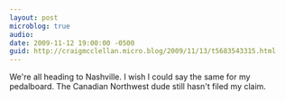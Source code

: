 ```yaml
---
layout: post
microblog: true
audio: 
date: 2009-11-12 19:00:00 -0500
guid: http://craigmcclellan.micro.blog/2009/11/13/t5683543315.html
---
```

We're all heading to Nashville. I wish I could say the same for my pedalboard. The Canadian Northwest dude still hasn't filed my claim.
